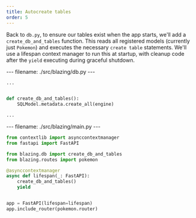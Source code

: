 ```yaml
---
title: Autocreate tables
order: 5
---
```


Back to `db.py`, to ensure our tables exist when the app starts, we'll add a `create_db_and_tables` function. This reads all registered models (currently just `Pokemon`) and executes the necessary `create table` statements. We'll use a lifespan context manager to run this at startup, with cleanup code after the `yield` executing during graceful shutdown.

--- filename: ./src/blazing/db.py ---
```python
...


def create_db_and_tables():
    SQLModel.metadata.create_all(engine)

...
```

--- filename: ./src/blazing/main.py ---
```python
from contextlib import asynccontextmanager
from fastapi import FastAPI

from blazing.db import create_db_and_tables
from blazing.routes import pokemon

@asynccontextmanager
async def lifespan(_: FastAPI):
    create_db_and_tables()
    yield


app = FastAPI(lifespan=lifespan)
app.include_router(pokemon.router)
```
